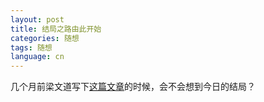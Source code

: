 ```yaml
---
layout: post
title: 结局之路由此开始
categories: 随想
tags: 随想
language: cn
---
```


几个月前梁文道写下[这篇文章](https://www.thestandnews.com/politics/%E7%B5%90%E5%B1%80%E4%B9%8B%E8%B7%AF%E7%94%B1%E6%AD%A4%E9%96%8B%E5%A7%8B/)的时候，会不会想到今日的结局？

